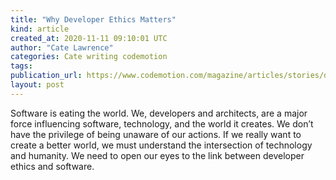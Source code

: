 ```yaml
---
title: "Why Developer Ethics Matters"
kind: article
created_at: 2020-11-11 09:10:01 UTC
author: "Cate Lawrence"
categories: Cate writing codemotion
tags: 
publication_url: https://www.codemotion.com/magazine/articles/stories/developer-ethics/
layout: post
---
```

Software is eating the world. We, developers and architects, are a major force influencing software, technology, and the world it creates. We don’t have the privilege of being unaware of our actions. If we really want to create a better world, we must understand the intersection of technology and humanity. We need to open our eyes to the link between developer ethics and software.

